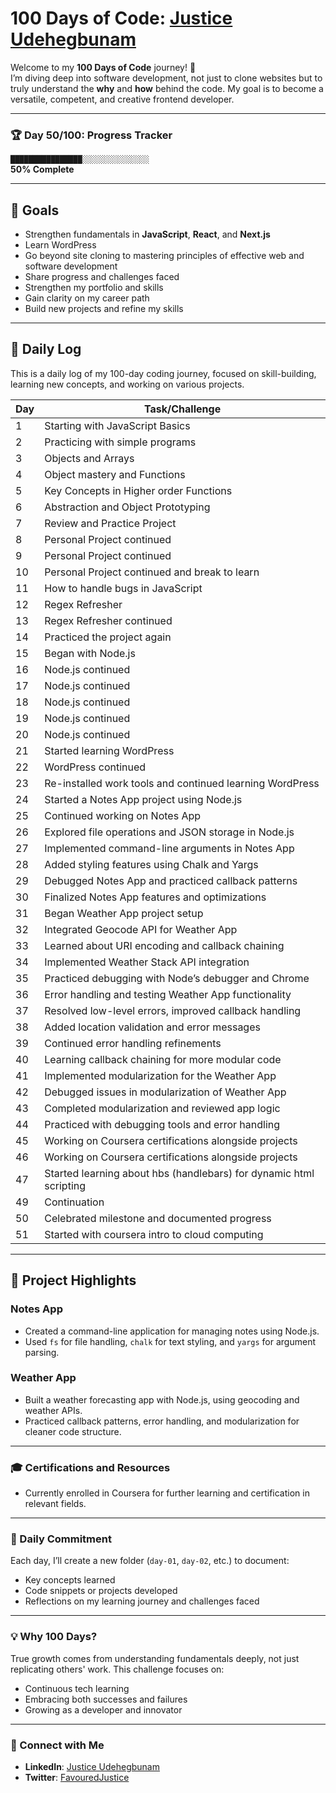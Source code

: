 # 100 Days of Code: [Justice Udehegbunam](https://github.com/Justice-Udehegbunam)

Welcome to my **100 Days of Code** journey! 🚀  
I’m diving deep into software development, not just to clone websites but to truly understand the **why** and **how** behind the code. My goal is to become a versatile, competent, and creative frontend developer.

---

### 🏆 **Day 50/100: Progress Tracker**

`████████████████░░░░░░░░░░░░░░░`  
**50% Complete**

---

## 📌 Goals

- Strengthen fundamentals in **JavaScript**, **React**, and **Next.js**
- Learn WordPress
- Go beyond site cloning to mastering principles of effective web and software development
- Share progress and challenges faced
- Strengthen my portfolio and skills
- Gain clarity on my career path
- Build new projects and refine my skills

---

## 📅 Daily Log

This is a daily log of my 100-day coding journey, focused on skill-building, learning new concepts, and working on various projects.

| Day | Task/Challenge                                                     |
| --- | ------------------------------------------------------------------ |
| 1   | Starting with JavaScript Basics                                    |
| 2   | Practicing with simple programs                                    |
| 3   | Objects and Arrays                                                 |
| 4   | Object mastery and Functions                                       |
| 5   | Key Concepts in Higher order Functions                             |
| 6   | Abstraction and Object Prototyping                                 |
| 7   | Review and Practice Project                                        |
| 8   | Personal Project continued                                         |
| 9   | Personal Project continued                                         |
| 10  | Personal Project continued and break to learn                      |
| 11  | How to handle bugs in JavaScript                                   |
| 12  | Regex Refresher                                                    |
| 13  | Regex Refresher continued                                          |
| 14  | Practiced the project again                                        |
| 15  | Began with Node.js                                                 |
| 16  | Node.js continued                                                  |
| 17  | Node.js continued                                                  |
| 18  | Node.js continued                                                  |
| 19  | Node.js continued                                                  |
| 20  | Node.js continued                                                  |
| 21  | Started learning WordPress                                         |
| 22  | WordPress continued                                                |
| 23  | Re-installed work tools and continued learning WordPress           |
| 24  | Started a Notes App project using Node.js                          |
| 25  | Continued working on Notes App                                     |
| 26  | Explored file operations and JSON storage in Node.js               |
| 27  | Implemented command-line arguments in Notes App                    |
| 28  | Added styling features using Chalk and Yargs                       |
| 29  | Debugged Notes App and practiced callback patterns                 |
| 30  | Finalized Notes App features and optimizations                     |
| 31  | Began Weather App project setup                                    |
| 32  | Integrated Geocode API for Weather App                             |
| 33  | Learned about URI encoding and callback chaining                   |
| 34  | Implemented Weather Stack API integration                          |
| 35  | Practiced debugging with Node’s debugger and Chrome                |
| 36  | Error handling and testing Weather App functionality               |
| 37  | Resolved low-level errors, improved callback handling              |
| 38  | Added location validation and error messages                       |
| 39  | Continued error handling refinements                               |
| 40  | Learning callback chaining for more modular code                   |
| 41  | Implemented modularization for the Weather App                     |
| 42  | Debugged issues in modularization of Weather App                   |
| 43  | Completed modularization and reviewed app logic                    |
| 44  | Practiced with debugging tools and error handling                  |
| 45  | Working on Coursera certifications alongside projects              |
| 46  | Working on Coursera certifications alongside projects              |
| 47  | Started learning about hbs (handlebars) for dynamic html scripting |
| 49  | Continuation                                                       |
| 50  | Celebrated milestone and documented progress                       |
| 51  | Started with coursera intro to cloud computing                     |

---

## 📝 Project Highlights

### Notes App

- Created a command-line application for managing notes using Node.js.
- Used `fs` for file handling, `chalk` for text styling, and `yargs` for argument parsing.

### Weather App

- Built a weather forecasting app with Node.js, using geocoding and weather APIs.
- Practiced callback patterns, error handling, and modularization for cleaner code structure.

---

### 🎓 Certifications and Resources

- Currently enrolled in Coursera for further learning and certification in relevant fields.

---

### 📆 Daily Commitment

Each day, I’ll create a new folder (`day-01`, `day-02`, etc.) to document:

- Key concepts learned
- Code snippets or projects developed
- Reflections on my learning journey and challenges faced

---

### 💡 Why 100 Days?

True growth comes from understanding fundamentals deeply, not just replicating others' work. This challenge focuses on:

- Continuous tech learning
- Embracing both successes and failures
- Growing as a developer and innovator

---

### 🔗 Connect with Me

- **LinkedIn**: [Justice Udehegbunam](https://www.linkedin.com/in/justice-udehegbunam/)
- **Twitter**: [FavouredJustice](https://x.com/FavouredJustice)
